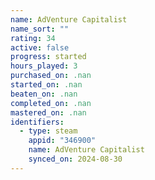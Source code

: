 ```yaml
---
name: AdVenture Capitalist
name_sort: ""
rating: 34
active: false
progress: started
hours_played: 3
purchased_on: .nan
started_on: .nan
beaten_on: .nan
completed_on: .nan
mastered_on: .nan
identifiers:
  - type: steam
    appid: "346900"
    name: AdVenture Capitalist
    synced_on: 2024-08-30
---
```

